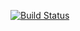 [![Build Status](https://travis-ci.org/sk0rn/Dream-Tours-service-v2.svg?branch=master)](https://travis-ci.org/sk0rn/Dream-Tours-service-v2)
